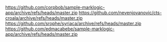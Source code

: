 https://github.com/corpbob/sample-marklogic-app/archive/refs/heads/master.zip
https://github.com/nevenjovanovic/cts-croala/archive/refs/heads/master.zip
https://github.com/srophe/syriaca/archive/refs/heads/master.zip
https://github.com/edmacabebe/sample-marklogic-app/archive/refs/heads/master.zip
